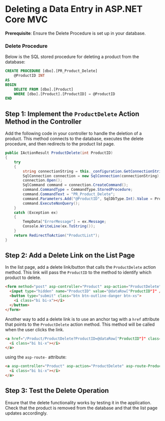 # Deleting a Data Entry in ASP.NET Core MVC

**Prerequisite**: Ensure the Delete Procedure is set up in your database.

### Delete Procedure

Below is the SQL stored procedure for deleting a product from the database:

```sql
CREATE PROCEDURE [dbo].[PR_Product_Delete]
    @ProductID INT
AS
BEGIN
    DELETE FROM [dbo].[Product]
    WHERE [dbo].[Product].[ProductID] = @ProductID
END
```

## Step 1: Implement the `ProductDelete` Action Method in the Controller

Add the following code in your controller to handle the deletion of a product. This method connects to the database, executes the delete procedure, and then redirects to the product list page.

```csharp
public IActionResult ProductDelete(int ProductID)
{
    try
    {
        string connectionString = this._configuration.GetConnectionString("ConnectionString");
        SqlConnection connection = new SqlConnection(connectionString);
        connection.Open();
        SqlCommand command = connection.CreateCommand();
        command.CommandType = CommandType.StoredProcedure;
        command.CommandText = "PR_Product_Delete";
        command.Parameters.Add("@ProductID", SqlDbType.Int).Value = ProductID;
        command.ExecuteNonQuery();
    }
    catch (Exception ex)
    {
        TempData["ErrorMessage"] = ex.Message;
        Console.WriteLine(ex.ToString());
    }
    return RedirectToAction("ProductList");
}
```

## Step 2: Add a Delete Link on the List Page

In the list page, add a delete link/button that calls the `ProductDelete` action method. This link will pass the `ProductID` to the method to identify which product to delete.

```html
<form method="post" asp-controller="Product" asp-action="ProductDelete">
  <input type="hidden" name="ProductID" value="@dataRow["ProductID"]" />
  <button type="submit" class="btn btn-outline-danger btn-xs">
    <i class="bi bi-x"></i>
  </button>
</form>
```

Another way to add a delete link is to use an anchor tag with a `href` attribute that points to the `ProductDelete` action method. This method will be called when the user clicks the link.

```html
<a href="/Product/ProductDelete?ProductID=@dataRow["ProductID"]" class="btn btn-outline-danger btn-xs">
  <i class="bi bi-x"></i>
</a>

```

using the `asp-route-` attribute:

```html
<a asp-controller="Product" asp-action="ProductDelete" asp-route-ProductID="@dataRow["ProductID"]" class="btn btn-outline-danger btn-xs">
  <i class="bi bi-x"></i>
</a>
```

## Step 3: Test the Delete Operation

Ensure that the delete functionality works by testing it in the application. Check that the product is removed from the database and that the list page updates accordingly.
